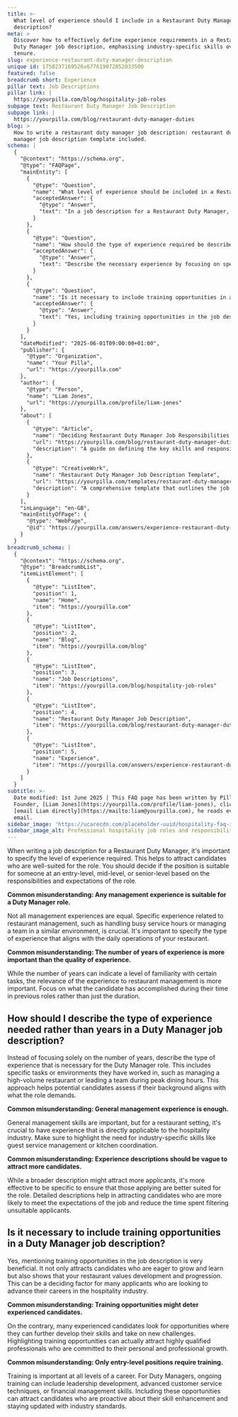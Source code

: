 ```yaml
---
title: >-
  What level of experience should I include in a Restaurant Duty Manager job
  description?
meta: >
  Discover how to effectively define experience requirements in a Restaurant
  Duty Manager job description, emphasising industry-specific skills over mere
  tenure.
slug: experience-restaurant-duty-manager-description
unique id: 1750237169526x677619072852033500
featured: false
breadcrumb short: Experience
pillar text: Job Descriptions
pillar link: |
  https://yourpilla.com/blog/hospitality-job-roles
subpage text: Restaurant Duty Manager Job Description
subpage link: |
  https://yourpilla.com/blog/restaurant-duty-manager-duties
blog: >
  How to write a restaurant duty manager job description: restaurant duty
  manager job description template included.
schema: |
  {
    "@context": "https://schema.org",
    "@type": "FAQPage",
    "mainEntity": [
      {
        "@type": "Question",
        "name": "What level of experience should be included in a Restaurant Duty Manager job description?",
        "acceptedAnswer": {
          "@type": "Answer",
          "text": "In a job description for a Restaurant Duty Manager, specify the required level of experience as entry-level, mid-level, or senior-level based on the role's responsibilities and expectations. Make sure to define the type of experience necessary, focusing on particular restaurant management skills like handling busy service times or team management in a similar environment. This ensures the attraction of candidates who are well-matched for the role."
        }
      },
      {
        "@type": "Question",
        "name": "How should the type of experience required be described in a Restaurant Duty Manager job description?",
        "acceptedAnswer": {
          "@type": "Answer",
          "text": "Describe the necessary experience by focusing on specific tasks and environments relevant to the role, such as managing a high-volume restaurant or leading a team during peak dining hours. It is more effective to specify these industry-specific skills, like guest service management or kitchen coordination, to attract qualified candidates suited for the role and reduce the time spent filtering unsuitable applicants."
        }
      },
      {
        "@type": "Question",
        "name": "Is it necessary to include training opportunities in a Restaurant Duty Manager job description?",
        "acceptedAnswer": {
          "@type": "Answer",
          "text": "Yes, including training opportunities in the job description is beneficial. It attracts candidates keen on growth and learning and shows that your restaurant values development and progression. This is attractive to many candidates, including experienced professionals looking for roles where they can further develop their skills."
        }
      }
    ],
    "dateModified": "2025-06-01T09:00:00+01:00",
    "publisher": {
      "@type": "Organization",
      "name": "Your Pilla",
      "url": "https://yourpilla.com"
    },
    "author": {
      "@type": "Person",
      "name": "Liam Jones",
      "url": "https://yourpilla.com/profile/liam-jones"
    },
    "about": [
      {
        "@type": "Article",
        "name": "Deciding Restaurant Duty Manager Job Responsibilities and Skills",
        "url": "https://yourpilla.com/blog/restaurant-duty-manager-duties",
        "description": "A guide on defining the key skills and responsibilities necessary for a Restaurant Duty Manager position."
      },
      {
        "@type": "CreativeWork",
        "name": "Restaurant Duty Manager Job Description Template",
        "url": "https://yourpilla.com/templates/restaurant-duty-manager-job-description",
        "description": "A comprehensive template that outlines the job descriptions, necessary skills, and experience required for a Restaurant Duty Manager role, aiding in the recruitment process."
      }
    ],
    "inLanguage": "en-GB",
    "mainEntityOfPage": {
      "@type": "WebPage",
      "@id": "https://yourpilla.com/answers/experience-restaurant-duty-manager-description"
    }
  }
breadcrumb_schema: |
  {
    "@context": "https://schema.org",
    "@type": "BreadcrumbList",
    "itemListElement": [
      {
        "@type": "ListItem",
        "position": 1,
        "name": "Home",
        "item": "https://yourpilla.com"
      },
      {
        "@type": "ListItem",
        "position": 2,
        "name": "Blog",
        "item": "https://yourpilla.com/blog"
      },
      {
        "@type": "ListItem",
        "position": 3,
        "name": "Job Descriptions",
        "item": "https://yourpilla.com/blog/hospitality-job-roles"
      },
      {
        "@type": "ListItem",
        "position": 4,
        "name": "Restaurant Duty Manager Job Description",
        "item": "https://yourpilla.com/blog/restaurant-duty-manager-duties"
      },
      {
        "@type": "ListItem",
        "position": 5,
        "name": "Experience",
        "item": "https://yourpilla.com/answers/experience-restaurant-duty-manager-description"
      }
    ]
  }
subtitle: >-
  Date modified: 1st June 2025 | This FAQ page has been written by Pilla
  Founder, [Liam Jones](https://yourpilla.com/profile/liam-jones), click to
  [email Liam directly](https://mailto:liam@yourpilla.com), he reads every
  email.
sidebar_image: 'https://ucarecdn.com/placeholder-uuid/hospitality-faq-image.jpg'
sidebar_image_alt: Professional hospitality job roles and responsibilities
---
```

When writing a job description for a Restaurant Duty Manager, it's important to specify the level of experience required. This helps to attract candidates who are well-suited for the role. You should decide if the position is suitable for someone at an entry-level, mid-level, or senior-level based on the responsibilities and expectations of the role.

**Common misunderstanding: Any management experience is suitable for a Duty Manager role.**

Not all management experiences are equal. Specific experience related to restaurant management, such as handling busy service hours or managing a team in a similar environment, is crucial. It's important to specify the type of experience that aligns with the daily operations of your restaurant.

**Common misunderstanding: The number of years of experience is more important than the quality of experience.**

While the number of years can indicate a level of familiarity with certain tasks, the relevance of the experience to restaurant management is more important. Focus on what the candidate has accomplished during their time in previous roles rather than just the duration.

## How should I describe the type of experience needed rather than years in a Duty Manager job description?

Instead of focusing solely on the number of years, describe the type of experience that is necessary for the Duty Manager role. This includes specific tasks or environments they have worked in, such as managing a high-volume restaurant or leading a team during peak dining hours. This approach helps potential candidates assess if their background aligns with what the role demands.

**Common misunderstanding: General management experience is enough.**

General management skills are important, but for a restaurant setting, it's crucial to have experience that is directly applicable to the hospitality industry. Make sure to highlight the need for industry-specific skills like guest service management or kitchen coordination.

**Common misunderstanding: Experience descriptions should be vague to attract more candidates.**

While a broader description might attract more applicants, it's more effective to be specific to ensure that those applying are better suited for the role. Detailed descriptions help in attracting candidates who are more likely to meet the expectations of the job and reduce the time spent filtering unsuitable applicants.

## Is it necessary to include training opportunities in a Duty Manager job description?

Yes, mentioning training opportunities in the job description is very beneficial. It not only attracts candidates who are eager to grow and learn but also shows that your restaurant values development and progression. This can be a deciding factor for many applicants who are looking to advance their careers in the hospitality industry.

**Common misunderstanding: Training opportunities might deter experienced candidates.**

On the contrary, many experienced candidates look for opportunities where they can further develop their skills and take on new challenges. Highlighting training opportunities can actually attract highly qualified professionals who are committed to their personal and professional growth.

**Common misunderstanding: Only entry-level positions require training.**

Training is important at all levels of a career. For Duty Managers, ongoing training can include leadership development, advanced customer service techniques, or financial management skills. Including these opportunities can attract candidates who are proactive about their skill enhancement and staying updated with industry standards.
